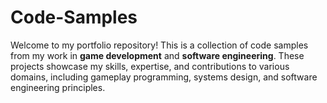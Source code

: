# Code-Samples
Welcome to my portfolio repository! This is a collection of code samples from my work in **game development** and **software engineering**. These projects showcase my skills, expertise, and contributions to various domains, including gameplay programming, systems design, and software engineering principles.
